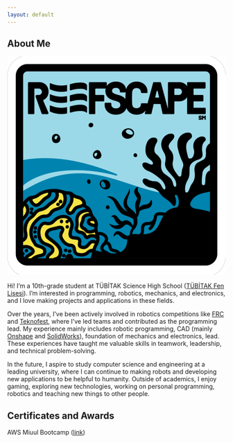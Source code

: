 ```yaml
---
layout: default
---
```


## About Me

<img class="profile-picture" src="profile.png">

Hi! I’m a 10th-grade student at TÜBİTAK Science High School ([TÜBİTAK Fen Lisesi](https://tubitakfenlisesi.meb.k12.tr/tema/index.php)). I’m interested in programming, robotics, mechanics, and electronics, and I love making projects and applications in these fields.

Over the years, I’ve been actively involved in robotics competitions like [FRC](projects\2025\frc) and [Teknofest](projects\2025\uuv), where I’ve led teams and contributed as the programming lead. My experience mainly includes robotic programming, CAD (mainly [Onshape](https://www.onshape.com/en/) and [SolidWorks](https://www.solidworks.com/)), foundation of mechanics and electronics, lead. These experiences have taught me valuable skills in teamwork, leadership, and technical problem-solving.

In the future, I aspire to study computer science and engineering at a leading university, where I can continue to making robots and developing new applications to be helpful to humanity. Outside of academics, I enjoy gaming, exploring new technologies, working on personal programming, robotics and teaching new things to other people.


## Certificates and Awards
AWS Miuul Bootcamp ([link](certificates\aws_certificate.png))
